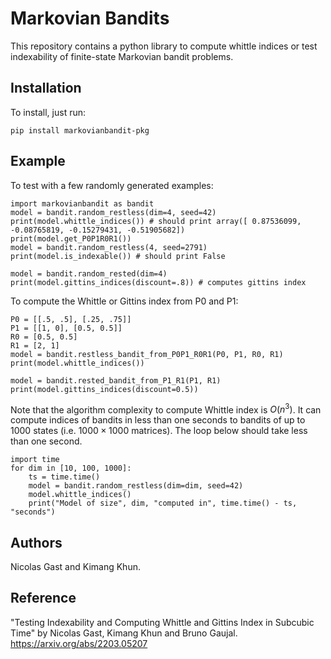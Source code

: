 # Markovian Bandits

This repository contains a python library to compute whittle indices or test indexability of finite-state Markovian bandit problems.

## Installation

To install, just run:
```
pip install markovianbandit-pkg
```

## Example

To test with a few randomly generated examples:
```
import markovianbandit as bandit
model = bandit.random_restless(dim=4, seed=42)
print(model.whittle_indices()) # should print array([ 0.87536099, -0.08765819, -0.15279431, -0.51905682])
print(model.get_P0P1R0R1())
model = bandit.random_restless(4, seed=2791)
print(model.is_indexable()) # should print False

model = bandit.random_rested(dim=4)
print(model.gittins_indices(discount=.8)) # computes gittins index
```

To compute the Whittle or Gittins index from P0 and P1:
```
P0 = [[.5, .5], [.25, .75]]
P1 = [[1, 0], [0.5, 0.5]]
R0 = [0.5, 0.5]
R1 = [2, 1]
model = bandit.restless_bandit_from_P0P1_R0R1(P0, P1, R0, R1)
print(model.whittle_indices())

model = bandit.rested_bandit_from_P1_R1(P1, R1)
print(model.gittins_indices(discount=0.5))
```

Note that the algorithm complexity to compute Whittle index is $O(n^3)$. It can compute indices of bandits in less than one seconds to bandits of up to $1000$ states (i.e. $1000\times 1000$ matrices). The loop below should take less than one second.
```
import time
for dim in [10, 100, 1000]:
    ts = time.time()
    model = bandit.random_restless(dim=dim, seed=42)
    model.whittle_indices()
    print("Model of size", dim, "computed in", time.time() - ts, "seconds")
```

## Authors

Nicolas Gast and Kimang Khun. 

## Reference

"Testing Indexability and Computing Whittle and Gittins Index in Subcubic Time" by Nicolas Gast, Kimang Khun and Bruno Gaujal.
https://arxiv.org/abs/2203.05207 

